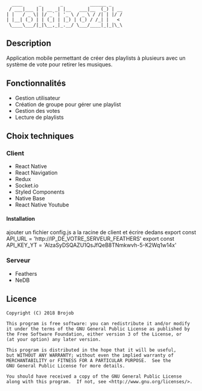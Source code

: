 ```
  ____      _       _          ______ _    
 / ___|___ | | __ _| |__   ___|__  (_) | __
| |   / _ \| |/ _` | '_ \ / _ \ / /| | |/ /
| |__| (_) | | (_| | |_) | (_) / /_| |   < 
 \____\___/|_|\__,_|_.__/ \___/____|_|_|\_\
```

## Description

  Application mobile permettant de créer des playlists à plusieurs avec un système de vote pour retirer les musiques.
  
## Fonctionnalités

  - Gestion utilisateur
  - Création de groupe pour gérer une playlist
  - Gestion des votes
  - Lecture de playlists
  
## Choix techniques

### Client

  - React Native
  - React Navigation
  - Redux
  - Socket.io
  - Styled Components
  - Native Base
  - React Native Youtube
  
#### Installation

ajouter un fichier config.js a la racine de client et écrire dedans
  export const API_URL = 'http://IP_DE_VOTRE_SERVEUR_FEATHERS'
  export const API_KEY_YT = 'AIzaSyDSQAZU1QsJfQeB8TNmkwvh-5-K2Wq1w14x'  
  
### Serveur

  - Feathers
  - NeDB
  
## Licence

```text
Copyright (C) 2018 Brojob

This program is free software: you can redistribute it and/or modify
it under the terms of the GNU General Public License as published by
the Free Software Foundation, either version 3 of the License, or
(at your option) any later version.

This program is distributed in the hope that it will be useful,
but WITHOUT ANY WARRANTY; without even the implied warranty of
MERCHANTABILITY or FITNESS FOR A PARTICULAR PURPOSE.  See the
GNU General Public License for more details.

You should have received a copy of the GNU General Public License
along with this program.  If not, see <http://www.gnu.org/licenses/>.
```
